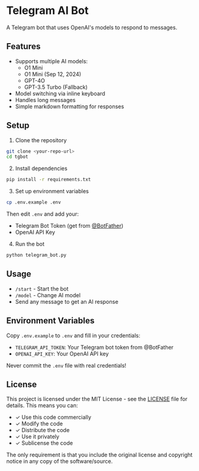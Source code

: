 # Telegram AI Bot

A Telegram bot that uses OpenAI's models to respond to messages.

## Features

- Supports multiple AI models:
  - O1 Mini
  - O1 Mini (Sep 12, 2024)
  - GPT-4O
  - GPT-3.5 Turbo (Fallback)
- Model switching via inline keyboard
- Handles long messages
- Simple markdown formatting for responses

## Setup

1. Clone the repository
```bash
git clone <your-repo-url>
cd tgbot
```

2. Install dependencies
```bash
pip install -r requirements.txt
```

3. Set up environment variables
```bash
cp .env.example .env
```
Then edit `.env` and add your:
- Telegram Bot Token (get from [@BotFather](https://t.me/botfather))
- OpenAI API Key

4. Run the bot
```bash
python telegram_bot.py
```

## Usage

- `/start` - Start the bot
- `/model` - Change AI model
- Send any message to get an AI response

## Environment Variables

Copy `.env.example` to `.env` and fill in your credentials:

- `TELEGRAM_API_TOKEN`: Your Telegram bot token from @BotFather
- `OPENAI_API_KEY`: Your OpenAI API key

Never commit the `.env` file with real credentials!

## License

This project is licensed under the MIT License - see the [LICENSE](LICENSE) file for details. This means you can:
- ✓ Use this code commercially
- ✓ Modify the code
- ✓ Distribute the code
- ✓ Use it privately
- ✓ Sublicense the code

The only requirement is that you include the original license and copyright notice in any copy of the software/source.
